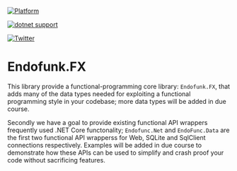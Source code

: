 [![Platform](https://img.shields.io/badge/Platforms-Windows%20%7C%20Android%20%7CmacOS%20%7C%20iOS%20%7C%20watchOS%20%7C%20tvOS%20%7C%20Linux-4E4E4E.svg?colorA=28a745)](#Platform-Support)

[![dotnet support](https://img.shields.io/badge/dotnet-Core2.2+%20%-lightgrey.svg?colorA=28a745&colorB=4E4E4E)](#.NET-versions-support)

[![Twitter](https://img.shields.io/badge/Twitter-@codefunctor-blue.svg?style=flat)](http://twitter.com/codefunctor)

# Endofunk.FX
This library provide a functional-programming core library: `Endofunk.FX`, that adds many of the data types needed for exploiting a functional programming style in your codebase; more data types will be added in due course.

Secondly we have a goal to provide existing functional API wrappers frequently used .NET Core functonality;  `Endofunc.Net` and `EndoFunc.Data` are the first two functional API wrapperss for Web, SQLite and SqlClient connections respectively. Examples will be added in due course to demonstrate how these APIs can be used to simplify and crash proof your code without sacrificing features.
